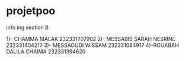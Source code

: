 # projetpoo
info ing section B 


1)- CHAMMA MALAK 232331707902
2)- MESSABIS SARAH NESRINE 232331404217
3)- MESSAOUDI WISSAM 232331084917
4)-ROUABAH DALILA CHAIMA 232331394620
